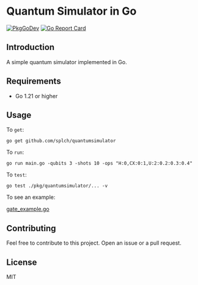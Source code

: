 # Quantum Simulator in Go

[![PkgGoDev](https://pkg.go.dev/badge/github.com/splch/quantumsimulator)](https://pkg.go.dev/github.com/splch/quantumsimulator)
[![Go Report Card](https://goreportcard.com/badge/github.com/splch/quantumsimulator?style=flat-square)](https://goreportcard.com/report/github.com/splch/quantumsimulator)

## Introduction

A simple quantum simulator implemented in Go.

## Requirements

- Go 1.21 or higher

## Usage

To `get`:

```shell
go get github.com/splch/quantumsimulator
```

To `run`:

```shell
go run main.go -qubits 3 -shots 10 -ops "H:0,CX:0:1,U:2:0.2:0.3:0.4"
```

To `test`:

```shell
go test ./pkg/quantumsimulator/... -v
```

To see an example:

[gate_example.go](examples/gate_example.go)

## Contributing

Feel free to contribute to this project. Open an issue or a pull request.

## License

MIT

